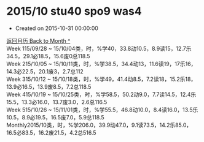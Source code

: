 # 2015/10 stu40 spo9 was4

* Created on 2015-10-31 00:00:00

[返回月历 Back to Month ^](index.md)   
Week 115/09/28 ~ 15/10/04类，时，%学40，33.8动10.5，8.9读15，12.7乐34.5，29.1必18.5，15.6废0总118.5  
Week 215/10/05 ~ 15/10/11类，时，%学38.5，34.4动13，11.6读19，17乐16，14.3必22.5，20.1废3，2.7总112  
Week 315/10/12 ~ 15/10/18类，时，%学49，41.4动8.5，7.2读18，15.2乐18，13.9必16.5，13.9废8.5，7.2总118.5  
Week 415/10/19 ~ 15/10/25类，时，%学58.5，50.2动9.0，7.7读14.5，12.4乐15.5，13.3必16.0，13.7废3.0，2.6总116.5  
Week 515/10/26 ~ 15/11/01类，时，%学55.5，46.8动10.0，8.4读16.0，13.5乐10.5，8.9必19.5，16.5废7.0，5.9总118.5  
Monthly2015/10类，时，%学206.0，39.9动47.0，9.1读73.5，14.2乐85.0，16.5必83.5，16.2废21.5，4.2总516.5

